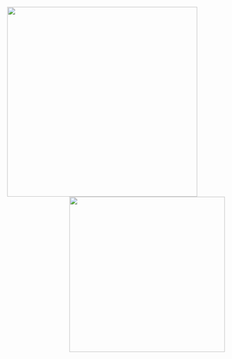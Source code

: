 <br>
<div align=center>
  <a href="#" title="Hu2Hoang">
    <img align="left" width="440" src="https://github-readme-stats.vercel.app/api?username=Hu2Hoang&show_icons=true&theme=radical" />

  </a>
  <a href="#" title="Hu2Hoang">
    <img align="right" width="360" src="https://github-readme-stats.vercel.app/api/top-langs/?username=Hu2Hoang&hide=c%23,powershell,Mathematica,Ruby,Objective-C,Objective-C%2b%2b,Cuda&title_color=61dafb&text_color=ffffff&icon_color=61dafb&bg_color=20232a&langs_count=8&layout=compact&border_color=61dafb&hide_border=true" />

  </a>
</div>
</br>
